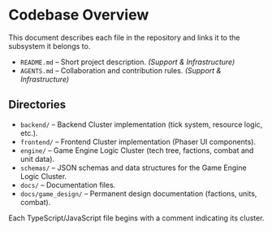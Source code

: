 # Codebase Overview

This document describes each file in the repository and links it to the subsystem it belongs to.

- `README.md` – Short project description. *(Support & Infrastructure)*
- `AGENTS.md` – Collaboration and contribution rules. *(Support & Infrastructure)*

## Directories

- `backend/` – Backend Cluster implementation (tick system, resource logic, etc.).
 - `frontend/` – Frontend Cluster implementation (Phaser UI components).
 - `engine/` – Game Engine Logic Cluster (tech tree, factions, combat and unit data).
 - `schemas/` – JSON schemas and data structures for the Game Engine Logic Cluster.
- `docs/` – Documentation files.
 - `docs/game_design/` – Permanent design documentation (factions, units, combat).

Each TypeScript/JavaScript file begins with a comment indicating its cluster.

